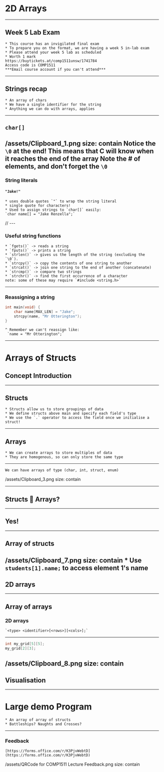 # 2D Arrays
---
## Week 5 Lab Exam
	* This course has an invigilated final exam
	* To prepare you on the format, we are having a week 5 in-lab exam
	* Please attend your week 5 lab as scheduled
	* Worth 1 mark
	https://buytickets.at/comp1511unsw/1741784 
	Access code is COMP1511
	***Email course account if you can't attend***
---
## Strings recap
	* An array of chars
	* We have a single identifier for the string
	* Anything we can do with arrays, applies
---
## `char[]`
/assets/Clipboard_1.png
size: contain
	Notice the `\0` at the end! This means that C will know when it reaches the end of the array
	Note the # of elements, and don't forget the `\0`
---
### String literals
#### `"Jake!"`
	* uses double quotes `"` to wrap the string literal
	* single quote for characters!
	* Used to assign strings to `char[]` easily:
	`char name[] = "Jake Renzella";`
// ---
### Useful string functions
	* `fgets()` -> reads a string
	* `fputs()` -> prints a string
	* `strlen()` -> gives us the length of the string (excluding the `\0`).
	* `strcpy()` -> copy the contents of one string to another
	* `strcat()` -> join one string to the end of another (concatenate)
	* `strcmp()` -> compare two strings
	* `strchr()` -> find the first occurrence of a character
	note: some of these may require `#include <string.h>`
---
### Reassigning a string
```c
int main(void) {
	char name[MAX_LEN] = "Jake";
	strcpy(name, "Mr Otterington");
} 
```
	^ Remember we can't reassign like:
	 `name = "Mr Otterington";`
---
# Arrays of Structs
## Concept Introduction

---
## Structs
	* Structs allow us to store groupings of data
	* We define structs above main and specify each field's type
	* We use the `.` operator to access the field once we initialise a struct!
---
## Arrays
	* We can create arrays to store multiples of data
	* They are homogenous, so can only store the same type

---
	We can have arrays of type (char, int, struct, enum)
/assets/Clipboard_3.png
size: contain

---
## Structs 🤝 Arrays?
---
## Yes!
---
## Array of structs
/assets/Clipboard_7.png
size: contain
	* Use `students[1].name;` to access element 1's name
---
## 2D arrays
---
## Array of arrays
### 2D arrays
	`<type> <identifier>[<rows>][<cols>];`
---

```c
int my_grid[5][5];
my_grid[2][3];
```
/assets/Clipboard_8.png
size: contain
---
## Visualisation
---
# Large demo Program
	* An array of array of structs
	* Battleships? Naughts and Crosses?
---
### Feedback
	[https://forms.office.com/r/K3PjvWebtD](https://forms.office.com/r/K3PjvWebtD)
/assets/QRCode for COMP1511 Lecture Feedback.png
size: contain